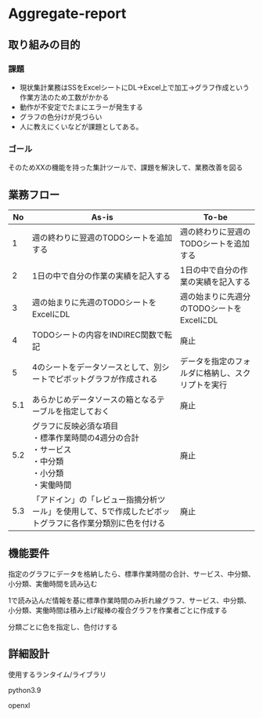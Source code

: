 # Aggregate-report

## 取り組みの目的
### 課題
- 現状集計業務はSSをExcelシートにDL→Excel上で加工→グラフ作成という作業方法のため工数がかかる
- 動作が不安定でたまにエラーが発生する
- グラフの色分けが見づらい
- 人に教えにくいなどが課題としてある。

### ゴール
そのためXXの機能を持った集計ツールで、課題を解決して、業務改善を図る

## 業務フロー
| No  | As-is                                                                                                     | To-be                                            | 
| ---- | -------------------------------------------------------------------------------------------------------- | ------------------------------------------------ | 
| 1   | 週の終わりに翌週のTODOシートを追加する                                                                    | 週の終わりに翌週のTODOシートを追加する           | 
| 2   | 1日の中で自分の作業の実績を記入する                                                                       | 1日の中で自分の作業の実績を記入する              | 
| 3   | 週の始まりに先週のTODOシートをExcelにDL                                                                   | 週の始まりに先週分のTODOシートをExcelにDL        | 
| 4   | TODOシートの内容をINDIREC関数で転記                                                                       | 廃止                                             | 
| 5   | 4のシートをデータソースとして、別シートでピボットグラフが作成される                                       | データを指定のフォルダに格納し、スクリプトを実行 | 
| 5.1 | あらかじめデータソースの箱となるテーブルを指定しておく                                                    | 廃止                                             | 
| 5.2 | グラフに反映必須な項目<br>・標準作業時間の4週分の合計<br>・サービス<br>・中分類<br>・小分類<br>・実働時間 | 廃止                                             | 
| 5.3 | 「アドイン」の「レビュー指摘分析ツール」を使用して、5で作成したピボットグラフに各作業分類別に色を付ける   | 廃止                                             | 

## 機能要件

指定のグラフにデータを格納したら、標準作業時間の合計、サービス、中分類、小分類、実働時間を読み込む

1で読み込んだ情報を基に標準作業時間のみ折れ線グラフ、サービス、中分類、小分類、実働時間は積み上げ縦棒の複合グラフを作業者ごとに作成する

分類ごとに色を指定し、色付けする

## 詳細設計

使用するランタイム/ライブラリ

python3.9

openxl
